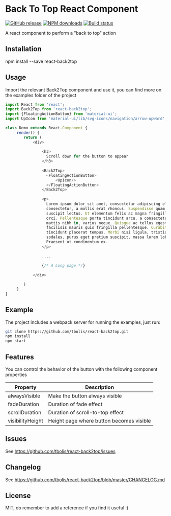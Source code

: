 #  Back To Top React Component

[![GitHub release][github-image]][github-url]
[![NPM downloads][downloads-image]][downloads-url]
[![Build status][travis-image]][travis-url]

A react component to perform a "back to top" action

##  Installation

npm install --save react-back2top

##  Usage

Import the relevant Back2Top component and use it, you can find more on the examples folder of the project

```javascript
import React from 'react';
import Back2Top from 'react-back2top';
import {FloatingActionButton} from 'material-ui';
import UpIcon from 'material-ui/lib/svg-icons/navigation/arrow-upward';

class Demo extends React.Component {
     render() {
        return (
            <div>
            
                <h3>
                  Scroll down for the button to appear
                </h3>
                
                <Back2Top>
                  <FloatingActionButton>
                      <UpIcon/>
                  </FloatingActionButton>
                </Back2Top>
                
                <p>
                  Lorem ipsum dolor sit amet, consectetur adipiscing elit. Duis consectetur turpis in arcu
                  consectetur, a mollis erat rhoncus. Suspendisse quam turpis, cursus et sapien dignissim, ornare
                  suscipit lectus. Ut elementum felis ac magna fringilla, a semper lacus commodo. Vivamus et vehicula
                  orci. Pellentesque porta tincidunt arcu, a consectetur risus maximus in. Aliquam at justo molestie,
                  mattis nibh in, varius neque. Quisque ac tellus egestas, malesuada tortor ut, luctus dolor. Sed
                  facilisis mauris quis fringilla pellentesque. Curabitur ullamcorper ut quam vel commodo. In
                  tincidunt placerat tempus. Morbi nisi ligula, tristique in lorem quis, blandit iaculis libero. Duis
                  sodales, purus eget pretium suscipit, massa lorem lobortis augue, in porta sem felis at lacus.
                  Praesent ut condimentum ex.
                </p>
                
                ....
                
                {/* A Long page */}
                
            </div>

        )
     }
}

```

##  Example

The project includes a webpack server for running the examples, just run:

```sh
git clone https://github.com/tbolis/react-back2top.git
npm install
npm start
```

##  Features

You can control the behavior of the button with the following component properties 

| Property | Description |  
|----------|-------------|
| alwaysVisible |  Make the button always visible |
| fadeDuration |    Duration of fade effect   |
| scrollDuration | Duration of scroll-to-top effect |
| visibilityHeight | Height page where button becomes visible |

## Issues

See https://github.com/tbolis/react-back2top/issues

## Changelog

See https://github.com/tbolis/react-back2top/blob/master/CHANGELOG.md

##  License

MIT, do remember to add a reference if you find it useful :)

[github-image]: https://img.shields.io/github/release/tbolis/react-back2top.svg
[github-url]: https://github.com/tbolis/react-back2top/releases
[npm-image]: https://img.shields.io/npm/v/react-back2top.svg?style=flat
[npm-url]: https://www.npmjs.com/package/react-back2top
[downloads-image]: https://img.shields.io/npm/dm/react-back2top.svg?style=flat
[downloads-url]: https://www.npmjs.com/package/react-back2top
[travis-image]: https://img.shields.io/travis/tbolis/react-back2top.svg?style=flat
[travis-url]: https://travis-ci.org/tbolis/react-back2top
